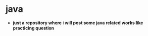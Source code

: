 # java 
* **just a repository where i will post some java related works like practicing question** 
